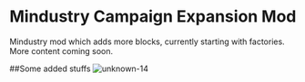 # Mindustry Campaign Expansion Mod
Mindustry mod which adds more blocks, currently starting with factories. More content coming soon. 


##Some added stuffs
![unknown-14](https://media.discordapp.net/attachments/932216406081175552/969231385812426783/unknown.png)
